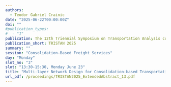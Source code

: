 ```yaml
---
authors:
  - Teodor Gabriel Crainic
date: "2025-06-22T00:00:00Z"
doi: ""
#publication_types:
#  - "1"
publication: The 12th Triennial Symposium on Transportation Analysis conference
publication_short: TRISTAN 2025
summary: ""
session: "Consolidation-Based Freight Services"
day: "Monday"
slot_no: "3"
slot: "13:30-15:30, Monday June 23"
title: "Multi-layer Network Design for Consolidation-based Transportation Planning"
url_pdf: /proceedings/TRISTAN2025_ExtendedAbstract_13.pdf
---
```

